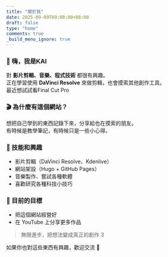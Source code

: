 ```yaml
---
title: "關於我"
date: 2025-09-09T09:00:00+08:00
draft: false
type: "home"
comments: true
_build_menu_ignore: true
---
```


### 👋 嗨，我是KAI

對 **影片剪輯、音樂、程式技術** 都很有興趣。  
正在學習使用 **DaVinci Resolve** 來做剪輯，也會摸索其他創作工具。  
最近想試試看Final Cut Pro

### 🎬 為什麼有這個網站？  
想把自己學到的東西記錄下來，分享給也在摸索的朋友。  
有時候是教學筆記，有時候只是一些小心得。  

### 🔧 技能和興趣
- 影片剪輯（DaVinci Resolve、Kdenlive）  
- 網站架設（Hugo + GitHub Pages）  
- 音樂製作、嘗試各種軟體  
- 喜歡研究各種科技小技巧  

### 🌱 目前的目標
- 把這個網站經營好  
- 在 YouTube 上分享更多作品  
> 無限進步，把想法變成真正的創作 3 

如果你也對這些東西有興趣，歡迎交流 🙌
